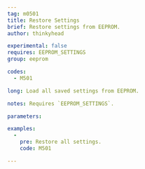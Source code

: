 ```yaml
---
tag: m0501
title: Restore Settings
brief: Restore settings from EEPROM.
author: thinkyhead

experimental: false
requires: EEPROM_SETTINGS
group: eeprom

codes:
  - M501

long: Load all saved settings from EEPROM.

notes: Requires `EEPROM_SETTINGS`.

parameters:

examples:
  -
    pre: Restore all settings.
    code: M501

---
```

